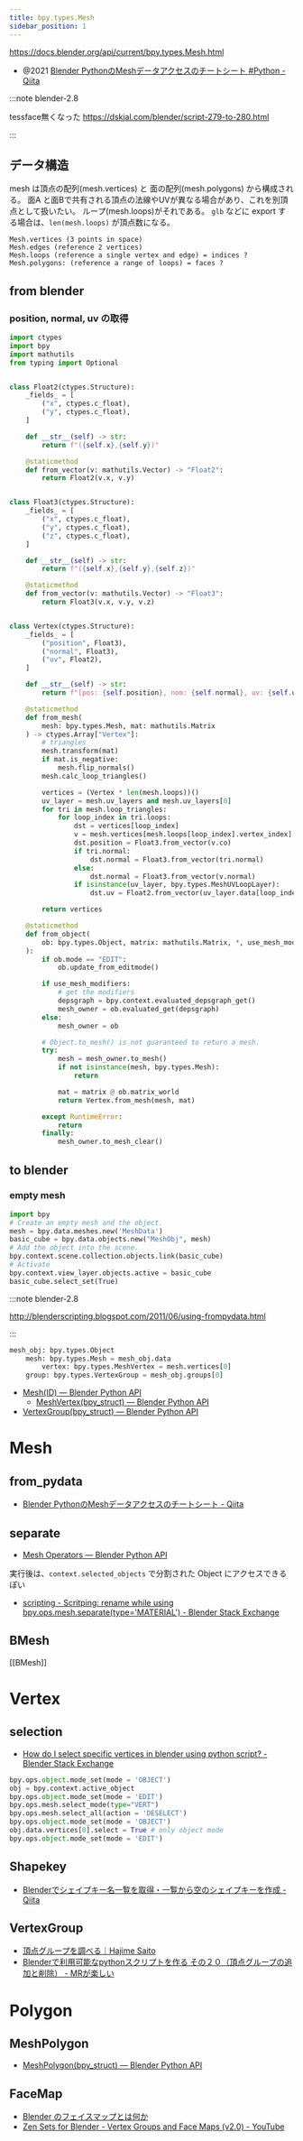 ```yaml
---
title: bpy.types.Mesh
sidebar_position: 1
---
```


https://docs.blender.org/api/current/bpy.types.Mesh.html

- @2021 [Blender PythonのMeshデータアクセスのチートシート #Python - Qiita](https://qiita.com/kenyoshi17/items/b93bbba6451e3c6017e5)

:::note blender-2.8

tessface無くなった
https://dskjal.com/blender/script-279-to-280.html

:::

## データ構造

mesh は頂点の配列(mesh.vertices) と 面の配列(mesh.polygons) から構成される。
面A と面Bで共有される頂点の法線やUVが異なる場合があり、これを別頂点として扱いたい。
ループ(mesh.loops)がそれである。
`glb` などに export する場合は、`len(mesh.loops)` が頂点数になる。

```
Mesh.vertices (3 points in space)
Mesh.edges (reference 2 vertices)
Mesh.loops (reference a single vertex and edge) = indices ?
Mesh.polygons: (reference a range of loops) = faces ?
```

## from blender

### position, normal, uv の取得

```python
import ctypes
import bpy
import mathutils
from typing import Optional


class Float2(ctypes.Structure):
    _fields_ = [
        ("x", ctypes.c_float),
        ("y", ctypes.c_float),
    ]

    def __str__(self) -> str:
        return f"({self.x},{self.y})"

    @staticmethod
    def from_vector(v: mathutils.Vector) -> "Float2":
        return Float2(v.x, v.y)


class Float3(ctypes.Structure):
    _fields_ = [
        ("x", ctypes.c_float),
        ("y", ctypes.c_float),
        ("z", ctypes.c_float),
    ]

    def __str__(self) -> str:
        return f"({self.x},{self.y},{self.z})"

    @staticmethod
    def from_vector(v: mathutils.Vector) -> "Float3":
        return Float3(v.x, v.y, v.z)


class Vertex(ctypes.Structure):
    _fields_ = [
        ("position", Float3),
        ("normal", Float3),
        ("uv", Float2),
    ]

    def __str__(self) -> str:
        return f"[pos: {self.position}, nom: {self.normal}, uv: {self.uv}]"

    @staticmethod
    def from_mesh(
        mesh: bpy.types.Mesh, mat: mathutils.Matrix
    ) -> ctypes.Array["Vertex"]:
        # triangles
        mesh.transform(mat)
        if mat.is_negative:
            mesh.flip_normals()
        mesh.calc_loop_triangles()

        vertices = (Vertex * len(mesh.loops))()
        uv_layer = mesh.uv_layers and mesh.uv_layers[0]
        for tri in mesh.loop_triangles:
            for loop_index in tri.loops:
                dst = vertices[loop_index]
                v = mesh.vertices[mesh.loops[loop_index].vertex_index]
                dst.position = Float3.from_vector(v.co)
                if tri.normal:
                    dst.normal = Float3.from_vector(tri.normal)
                else:
                    dst.normal = Float3.from_vector(v.normal)
                if isinstance(uv_layer, bpy.types.MeshUVLoopLayer):
                    dst.uv = Float2.from_vector(uv_layer.data[loop_index].uv)

        return vertices

    @staticmethod
    def from_object(
        ob: bpy.types.Object, matrix: mathutils.Matrix, *, use_mesh_modifiers=False
    ):
        if ob.mode == "EDIT":
            ob.update_from_editmode()

        if use_mesh_modifiers:
            # get the modifiers
            depsgraph = bpy.context.evaluated_depsgraph_get()
            mesh_owner = ob.evaluated_get(depsgraph)
        else:
            mesh_owner = ob

        # Object.to_mesh() is not guaranteed to return a mesh.
        try:
            mesh = mesh_owner.to_mesh()
            if not isinstance(mesh, bpy.types.Mesh):
                return

            mat = matrix @ ob.matrix_world
            return Vertex.from_mesh(mesh, mat)

        except RuntimeError:
            return
        finally:
            mesh_owner.to_mesh_clear()

```

## to blender

### empty mesh

```py
import bpy
# Create an empty mesh and the object.
mesh = bpy.data.meshes.new('MeshData')
basic_cube = bpy.data.objects.new("MeshObj", mesh)
# Add the object into the scene.
bpy.context.scene.collection.objects.link(basic_cube)
# Activate
bpy.context.view_layer.objects.active = basic_cube
basic_cube.select_set(True)
```

:::note blender-2.8

http://blenderscripting.blogspot.com/2011/06/using-frompydata.html

:::

```python
mesh_obj: bpy.types.Object
	mesh: bpy.types.Mesh = mesh_obj.data
		vertex: bpy.types.MeshVertex = mesh.vertices[0]
	group: bpy.types.VertexGroup = mesh_obj.groups[0]
```

- [Mesh(ID) — Blender Python API](https://docs.blender.org/api/current/bpy.types.Mesh.html)
  - [MeshVertex(bpy_struct) — Blender Python API](https://docs.blender.org/api/current/bpy.types.MeshVertex.html)
- [VertexGroup(bpy_struct) — Blender Python API](https://docs.blender.org/api/current/bpy.types.VertexGroup.html#bpy.types.VertexGroup)

# Mesh

## from_pydata

- [Blender PythonのMeshデータアクセスのチートシート - Qiita](https://qiita.com/kenyoshi17/items/b93bbba6451e3c6017e5)

## separate

- [Mesh Operators — Blender Python API](https://docs.blender.org/api/current/bpy.ops.mesh.html)

実行後は、`context.selected_objects` で分割された Object にアクセスできるぽい

- [scripting - Scritping: rename while using bpy.ops.mesh.separate(type='MATERIAL') - Blender Stack Exchange](https://blender.stackexchange.com/questions/42385/scritping-rename-while-using-bpy-ops-mesh-separatetype-material)

## BMesh

[[BMesh]]

# Vertex

## selection

- [How do I select specific vertices in blender using python script? - Blender Stack Exchange](https://blender.stackexchange.com/questions/43127/how-do-i-select-specific-vertices-in-blender-using-python-script)

```python
bpy.ops.object.mode_set(mode = 'OBJECT')
obj = bpy.context.active_object
bpy.ops.object.mode_set(mode = 'EDIT')
bpy.ops.mesh.select_mode(type="VERT")
bpy.ops.mesh.select_all(action = 'DESELECT')
bpy.ops.object.mode_set(mode = 'OBJECT')
obj.data.vertices[0].select = True # only object mode
bpy.ops.object.mode_set(mode = 'EDIT')
```

## Shapekey

- [Blenderでシェイプキー名一覧を取得・一覧から空のシェイプキーを作成 - Qiita](https://qiita.com/yukimituki11/items/e40d4d5f7cc21e2b7c4b)

## VertexGroup

- [頂点グループを調べる｜Hajime Saito](https://note.com/replicorn/n/n8f7f3ec49d65)
- [Blenderで利用可能なpythonスクリプトを作る その２０（頂点グループの追加と削除） - MRが楽しい](https://bluebirdofoz.hatenablog.com/entry/2019/07/02/091942)

# Polygon

## MeshPolygon

- [MeshPolygon(bpy_struct) — Blender Python API](https://docs.blender.org/api/current/bpy.types.MeshPolygon.html)

## FaceMap

- [Blender のフェイスマップとは何か](https://dskjal.com/blender/face-map-proposal.html)
- [Zen Sets for Blender - Vertex Groups and Face Maps (v2.0) - YouTube](https://www.youtube.com/watch?v=xg14N_pLcIU&ab_channel=SergeyTyapkin)

